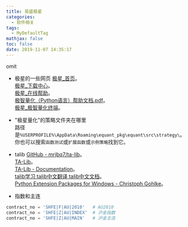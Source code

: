 ```yaml
---
title: 易盛极星
categories:
  - 软件相关
tags:
  - MyDefaultTag
mathjax: false
toc: false
date: 2019-11-07 14:35:17
---
```

omit
<!--more-->

* 极星的一些网页
[极星_首页](http://www.epolestar.info/home)。  
[极星_下载中心](https://www.epolestar.info/download)。  
[极星_在线帮助](https://www.epolestar.info/help)。  
[极智量化（Python语言）帮助文档.pdf](https://www.epolestar.info/source/1/极智量化（Python语言）帮助文档.pdf)。  
[极星_极智量化终端](http://www.epolestar.info/quantize)。  

* "极星量化"的策略文件夹在哪里  
路径是`%USERPROFILE%\AppData\Roaming\equant_pkg\equant\src\strategy\`。  
你也可以搜索`函数测试`或`扩展函数`或`示例策略`找到它。  

* talib
[GitHub - mrjbq7/ta-lib](https://github.com/mrjbq7/ta-lib)。  
[TA-Lib](http://mrjbq7.github.io/ta-lib/)。  
[TA-Lib - Documentation](http://mrjbq7.github.io/ta-lib/doc_index.html)。  
[talib学习 talib中文翻译 talib中文文档](https://github.com/HuaRongSAO/talib-document/)。  
[Python Extension Packages for Windows - Christoph Gohlke](https://www.lfd.uci.edu/~gohlke/pythonlibs/)。  

* 指数和主连
```python
contract_no = 'SHFE|F|AU|2010'   # AU2010
contract_no = 'SHFE|Z|AU|INDEX'  # 沪金指数
contract_no = 'SHFE|Z|AU|MAIN'   # 沪金主连
```
